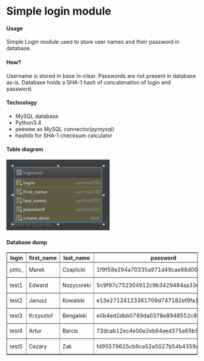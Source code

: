 # Simple login module
#### Usage
Simple Login module used to store user names and their password in database.
#### How?
Username is stored in base in-clear. Passwords are not present in database as-is. Database holds a SHA-1 hash of concatenation of login and password.
#### Technology
* MySQL database
* Python3.4
* peewee as MySQL connector(pymysql)
* hashlib for SHA-1 checksum calculator

#### Table diagram
![alt tag](https://github.com/mdczaplicki/Py.SimpleLogin/blob/master/db_diagram.png)
#### Database dump
<table border="1" style="border-collapse:collapse">
<tr><th>login</th><th>first_name</th><th>last_name</th><th>password</th><th>create_date</th></tr>
<tr><td>jotto_</td><td>Marek</td><td>Czaplicki</td><td>1f9f58e294a70335a971d49cae88d006f66a5f69</td><td>2016-03-14</td></tr>
<tr><td>test1</td><td>Edward</td><td>Nozycoreki</td><td>5c9f97c752304912c9b3429484aa33e21d331969</td><td>2016-03-14</td></tr>
<tr><td>test2</td><td>Janusz</td><td>Kowalski</td><td>e13e27124123361709d747182ef9fa1ffb6ae173</td><td>2016-03-14</td></tr>
<tr><td>test3</td><td>Krzysztof</td><td>Bengalski</td><td>e0b4ed2dbb0789da0378e8948552c847423dad33</td><td>2016-03-14</td></tr>
<tr><td>test4</td><td>Artur</td><td>Barcis</td><td>72dcab12ec4e00e2eb64aed375a65b5d6b765927</td><td>2016-03-14</td></tr>
<tr><td>test5</td><td>Cezary</td><td>Zak</td><td>fd95579625cb9ca52a5027b54b4359d1bff6a102</td><td>2016-03-14</td></tr>
</table>
